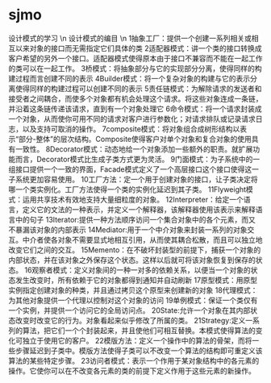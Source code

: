 # sjmo
设计模式的学习 \n
设计模式的编目 \n
1抽象工厂：提供一个创建一系列相关或相互以来对象的接口而无需指定它们具体的类
2适配器模式：讲一个类的接口转换成客户希望的另外一个接口。适配器模式使得原本由于接口不兼容而不能在一起工作的类可以在一起工作。
3桥模式：将抽象部分与它的实现部分分离，使得同样的构建过程而言创建不同的表示
4Builder模式：将一个复杂对象的构建与它的表示分离使得同样的构建过程可以创建不同的表示
5责任链模式：为解除请求的发送者和接受者之间耦合，而使多个对象都有机会处理这个请求。将这些对象连成一条链，并沿着这条链传递该请求，直到有一个对象处理它
6命令模式：将一个请求封装成一个对象，从而使你可用不同的请求对客户进行参数化；对请求排队或记录请求日志，以及支持可取消的操作。
7composite模式：将对象组合成树形结构以表示“部分-整体”的层次结构。Composite使得客户对单个对象和复合对象的使用具有一致性。
8Decorator模式：动态地给一个对象添加一些额外的职责。就扩展功能而言，Decorator模式比生成子类方式更为灵活。
9门面模式：为子系统中的一组接口提供一个一致的界面，Facade模式定义了一个高层接口这个接口使得这一子系统更加容易使用。
10工厂方法：定一个用于创建对象的接口，让子类决定将哪一个类实例化。工厂方法使得一个类的实例化延迟到其子类。
11Flyweight模式：运用共享技术有效地支持大量细粒度的对象。
12Interpreter：给定一个语言，定义它的文法的一种表示，并定义一个解释器，该解释器使用该表示来解释语言中的句子
13Iterator:提供一种方法顺序访问一个集合对象中的各个元素，而又不暴漏该对象的内部表示
14Mediator:用于一个中介对象来封装一系列的对象交互。中介者使各对象不需要显式地相互引用，从而使其耦合松散，而且可以独立地改变它们之间的交互。
15Memento：在不破坏封装型的前提下，捕获一个对象的内部状态，并在该对象之外保存这个状态。这样以后就可将该对象恢复到保存的状态。
16观察者模式：定义对象间的一种一对多的依赖关系，以便当一个对象的状态发生改变时，所有依赖于它的对象都得到通知并自动刷新
17原型模式：用原型实例指定创建对象的种类，并且通过拷贝这个原型来创建新的对象
18代理模式：为其他对象提供一个代理以控制对这个对象的访问
19单例模式：保证一个类仅有一个实例，并提供一个访问它的全局访问点。
20State:允许一个对象在其内部状态改变时改变它的行为。对象看起来似乎修改了所属的类。
21Strategy:定义一系列的算法，把它们一个个封装起来，并且使他们可相互替换。本模式使得算法的变化可独立于使用它的客户。
22模版方法：定义一个操作中的算法的骨架，而将一些步骤延迟到子类中。模版方法使得子类可以不改变一个算法的结构即可重定义该算法的某些特定步骤。
23访问者模式：表示一个作用于某对象结构中的各元素的操作。它使你可以在不改变各元素的类的前提下定义作用于这些元素的新操作。